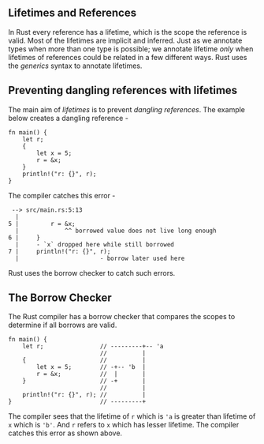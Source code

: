 ## Lifetimes and References

In Rust every reference has a lifetime, which is the scope the reference is valid. Most of the lifetimes are implicit and inferred. Just as we annotate types when more than one type is possible; we annotate lifetime _only_ when lifetimes of references could be related in a few different ways. Rust uses the _generics_ syntax to annotate lifetimes.

## Preventing dangling references with lifetimes

The main aim of _lifetimes_ is to prevent _dangling references_. The example below creates a dangling reference -

```
fn main() {
    let r;
    {
        let x = 5;
        r = &x;
    }
    println!("r: {}", r);
}
```

The compiler catches this error -

```
 --> src/main.rs:5:13
  |
5 |         r = &x;
  |             ^^ borrowed value does not live long enough
6 |     }
  |     - `x` dropped here while still borrowed
7 |     println!("r: {}", r);
  |                       - borrow later used here

```

Rust uses the borrow checker to catch such errors.

## The Borrow Checker

The Rust compiler has a borrow checker that compares the scopes to determine if all borrows are valid.

```
fn main() {
    let r;                // ---------+-- 'a
                          //          |
    {                     //          |
        let x = 5;        // -+-- 'b  |
        r = &x;           //  |       |
    }                     // -+       |
                          //          |
    println!("r: {}", r); //          |
}                         // ---------+
```

The compiler sees that the lifetime of `r` which is `'a` is greater than lifetime of `x` which is `'b'`. And `r` refers to `x` which has lesser lifetime. The compiler catches this error as shown above.
